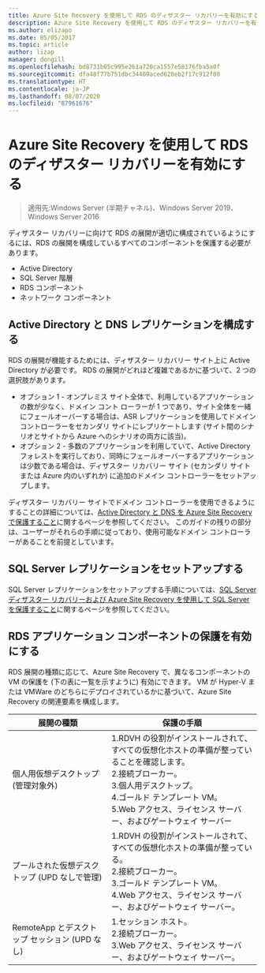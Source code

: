 ```yaml
---
title: Azure Site Recovery を使用して RDS のディザスター リカバリーを有効にする
description: Azure Site Recovery を使用して RDS のディザスター リカバリーを有効にする方法について説明します。
ms.author: elizapo
ms.date: 05/05/2017
ms.topic: article
author: lizap
manager: dongill
ms.openlocfilehash: bd8731b05c995e261a720ca1557e58176fba5a0f
ms.sourcegitcommit: dfa48f77b751dbc34409aced628eb2f17c912f08
ms.translationtype: HT
ms.contentlocale: ja-JP
ms.lasthandoff: 08/07/2020
ms.locfileid: "87961676"
---
```

# <a name="enable-disaster-recovery-of-rds-using-azure-site-recovery"></a>Azure Site Recovery を使用して RDS のディザスター リカバリーを有効にする

>適用先:Windows Server (半期チャネル)、Windows Server 2019、Windows Server 2016

ディザスター リカバリーに向けて RDS の展開が適切に構成されているようにするには、RDS の展開を構成しているすべてのコンポーネントを保護する必要があります。

- Active Directory
- SQL Server 階層
- RDS コンポーネント
- ネットワーク コンポーネント

## <a name="configure-active-directory-and-dns-replication"></a>Active Directory と DNS レプリケーションを構成する

RDS の展開が機能するためには、ディザスター リカバリー サイト上に Active Directory が必要です。 RDS の展開がどれほど複雑であるかに基づいて、2 つの選択肢があります。

- オプション 1 - オンプレミス サイト全体で、利用しているアプリケーションの数が少なく、ドメイン コント ローラーが 1 つであり、サイト全体を一緒にフェールオーバーする場合は、ASR レプリケーションを使用してドメイン コントローラーをセカンダリ サイトにレプリケートします (サイト間のシナリオとサイトから Azure へのシナリオの両方に該当)。
- オプション 2 - 多数のアプリケーションを利用していて、Active Directory フォレストを実行しており、同時にフェールオーバーするアプリケーションは少数である場合は、ディザスター リカバリー サイト (セカンダリ サイトまたは Azure 内のいずれか) に追加のドメイン コントローラーをセットアップします。

ディザスター リカバリー サイトでドメイン コントローラーを使用できるようにすることの詳細については、[Active Directory と DNS を Azure Site Recovery で保護すること](/azure/site-recovery/site-recovery-active-directory)に関するページを参照してください。 このガイドの残りの部分は、ユーザーがそれらの手順に従っており、使用可能なドメイン コントローラーがあることを前提としています。

## <a name="set-up-sql-server-replication"></a>SQL Server レプリケーションをセットアップする

SQL Server レプリケーションをセットアップする手順については、[SQL Server ディザスター リカバリーおよび Azure Site Recovery を使用して SQL Server を保護すること](/azure/site-recovery/site-recovery-sql)に関するページを参照してください。

## <a name="enable-protection-for-the-rds-application-components"></a>RDS アプリケーション コンポーネントの保護を有効にする

RDS 展開の種類に応じて、Azure Site Recovery で、異なるコンポーネントの VM の保護を (下の表に一覧を示すように) 有効にできます。 VM が Hyper-V または VMWare のどちらにデプロイされているかに基づいて、Azure Site Recovery の関連要素を構成します。


|               展開の種類                |                                                                                                     保護の手順                                                                                                     |
|----------------------------------------------|--------------------------------------------------------------------------------------------------------------------------------------------------------------------------------------------------------------------------|
|     個人用仮想デスクトップ (管理対象外)     | 1.RDVH の役割がインストールされて、すべての仮想化ホストの準備が整っていることを確認します。    </br>2.接続ブローカー。  </br>3.個人用デスクトップ。 </br>4.ゴールド テンプレート VM。 </br>5.Web アクセス、ライセンス サーバー、およびゲートウェイ サーバー |
| プールされた仮想デスクトップ (UPD なしで管理) |                    1.RDVH の役割がインストールされて、すべての仮想化ホストの準備が整っている。  </br>2.接続ブローカー。  </br>3.ゴールド テンプレート VM。 </br>4.Web アクセス、ライセンス サーバー、およびゲートウェイ サーバー。                    |
|   RemoteApp とデスクトップ セッション (UPD なし)   |                                                          1.セッション ホスト。  </br>2.接続ブローカー。 </br>3.Web アクセス、ライセンス サーバー、およびゲートウェイ サーバー。                                                           |

